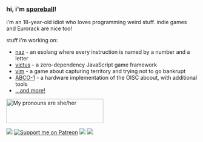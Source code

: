 ### hi, i'm [sporeball](https://sporeball.dev)!
i'm an 18-year-old idiot who loves programming weird stuff. indie games and Eurorack are nice too!

stuff i'm working on:
- [naz](https://github.com/sporeball/naz) - an esolang where every instruction is named by a number and a letter
- [victus](https://github.com/sporeball/victus) - a zero-dependency JavaScript game framework
- [vim](https://github.com/sporeball/vim) - a game about capturing territory and trying not to go bankrupt
- [ABCO-1](https://github.com/sporeball/ABCO-1) - a hardware implementation of the OISC abcout, with additional tools
- [...and more!](https://github.com/sporeball?tab=repositories)

<a href="https://pronouns.vercel.app" title="Add pronouns to your own profile">
  <img src="https://pronouns.vercel.app/she/her?gradient=anamnisar" width="256" height="64" alt="My pronouns are she/her">
</a>

<br/>

<a href="https://twitter.com/sporeball"><img src="https://img.shields.io/badge/twitter-%231DA1F2.svg?&style=for-the-badge&logo=twitter&logoColor=white"></a>
[![Support me on Patreon](https://img.shields.io/endpoint.svg?url=https%3A%2F%2Fshieldsio-patreon.vercel.app%2Fapi%3Fusername%3Dsporeball%26type%3Dpledges%26suffix%3D%252Fmonth&style=for-the-badge)](https://patreon.com/sporeball)
<a href="https://scrapbook.hackclub.com/sporeball"><img src="https://img.shields.io/badge/scrapbook-%23EC3750.svg?&style=for-the-badge&logo=hack-club&logoColor=white"></a>
<a href="https://sporeball.bandcamp.com"><img src="https://img.shields.io/badge/bandcamp-%23408294.svg?&style=for-the-badge&logo=bandcamp&logoColor=white"></a>

<!--
**sporeball/sporeball** is a ✨ _special_ ✨ repository because its `README.md` (this file) appears on your GitHub profile.

Here are some ideas to get you started:

- 🔭 I’m currently working on ...
- 🌱 I’m currently learning ...
- 👯 I’m looking to collaborate on ...
- 🤔 I’m looking for help with ...
- 💬 Ask me about ...
- 📫 How to reach me: ...
- 😄 Pronouns: ...
- ⚡ Fun fact: ...
-->
